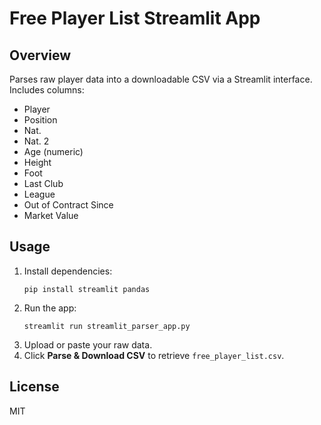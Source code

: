 # Free Player List Streamlit App

## Overview
Parses raw player data into a downloadable CSV via a Streamlit interface.
Includes columns:
- Player
- Position
- Nat.
- Nat. 2
- Age (numeric)
- Height
- Foot
- Last Club
- League
- Out of Contract Since
- Market Value

## Usage
1. Install dependencies:
   ```
   pip install streamlit pandas
   ```
2. Run the app:
   ```
   streamlit run streamlit_parser_app.py
   ```
3. Upload or paste your raw data.
4. Click **Parse & Download CSV** to retrieve `free_player_list.csv`.

## License
MIT
